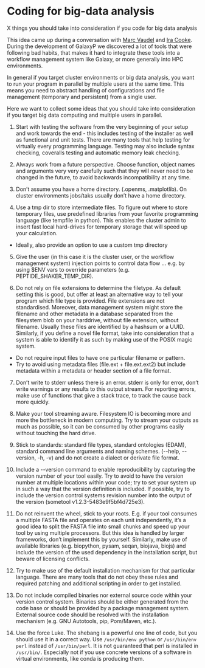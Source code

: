 # Coding for big-data analysis
X things you should take into consideration if you code for big data analysis


This idea came up during a conversation with [Marc Vaudel](https://github.com/mvaudel) and [Ira Cooke](https://github.com/iracooke). During the development of GalaxyP we discovered a lot of tools that were following bad habits, that makes it hard to integrate these tools into a workflow management system like Galaxy, or more generally into HPC environments.

In general if you target cluster environments or big data analysis, you want to run your program in parallel by multiple users at the same time. This means you need to abstract handling of configurations and file management (temporary and persistent) from a single user.

Here we want to collect some ideas that you should take into consideration if you target big data computing and multiple users in parallel.

1. Start with testing the software from the very beginning of your setup and work towards the end - this includes testing of the installer as well as functional and unit tests. There are many tools that help testing for virtually every programming language. Testing may also include syntax checking, coveralls testing and automatic memory leak checking.

2. Always work from a future perspective. Choose function, object names and arguments very very carefully such that they will never need to be changed in the future, to avoid backwards incompatibility at any time.

3. Don’t assume you have a home directory. (.openms, .matplotlib). On cluster environments jobs/taks usually don’t have a home directory.

4. Use a tmp dir to store intermediate files. To figure out where to store temporary files, use predefined libraries from your favorite programming language (like tempfile in python). This enables the cluster admin to insert fast local hard-drives for temporary storage that will speed up your calculation.
  
  * Ideally, also  provide an option to use a custom tmp directory

5. Give the user (in this case it is the cluster user, or the workflow management system) injection points to control data flow … e.g. by using $ENV vars to override parameters (e.g. PEPTIDE_SHAKER_TEMP_DIR).

6. Do not rely on file extensions to determine the filetype. As default setting this is good, but offer at least an alternative way to tell your program which file type is provided. File extensions are not standardised. Moreover, data management system might store the filename and other metadata in a database separated from the filesystem blob on your harddrive, without file extension, without filename. Usually these files are identified by a hashsum or a UUID. Similarly, if you define a novel file format, take into consideration that a system is able to identify it as such by making use of the POSIX magic system.

  * Do not require input files to have one particular filename or pattern.
  * Try to avoid using metadata files (file.ext + file.ext.ext2) but include metadata within a metadata or header section of a file format.

7. Don’t write to stderr unless there is an error. stderr is only for error, don’t write warnings or any results to this output stream. For reporting errors, make use of functions that give a stack trace, to track the cause back more quickly.

8. Make your tool streaming aware. Filesystem IO is becoming more and more the bottleneck in modern computing. Try to stream your outputs as much as possible, so it can be consumed by other programs easily without touching the hard drive.

9. Stick to standards: standard file types, standard ontologies (EDAM), standard command line arguments and naming schemes. (--help, --version, -h, -v) and do not create a dialect or derivate file format.

10. Include a --version command to enable reproducibility by capturing the version number of your tool easily. Try to avoid to have the version number at multiple locations within your code; try to set your system up in such a way that the version definition is included. If possible, try to include the version control systems revision number into the output of the version (sometool v1.2.3-5483e9f5bf4d725e3).

11. Do not reinvent the wheel, stick to your roots. E.g. if your tool consumes a multiple FASTA file and operates on each unit independently, it’s a good idea to split the FASTA file into small chunks and speed up your tool by using multiple processors. But this idea is handled by larger frameworks, don’t implement this by yourself. Similarly, make use of available libraries (e.g. biopython, pysam, seqan, biojava, biojs) and include the version of the used dependency in the installation script, but beware of licensing conflicts.

12. Try to make use of the default installation mechanism for that particular language. There are many tools that do not obey these rules and required patching and additional scripting in order to get installed.

13. Do not include compiled binaries nor external source code within your version control system. Binaries should be either generated from the code base or should be provided by a package management system. External source code should be resolved with the installation mechanism (e.g. GNU Autotools, pip, Pom/Maven, etc.).

14. Use the force Luke. The shebang is a powerful one line of code, but you should use it in a correct way. Use `/usr/bin/env python` or `/usr/bin/env perl` instead of `/usr/bin/perl`. It is not guaranteed that perl is installed in `/usr/bin/`. Especially not if you use concrete versions of a software in virtual environments, like conda is producing them.
